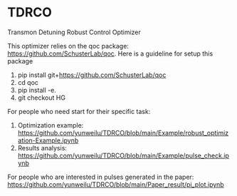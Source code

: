# TDRCO
Transmon Detuning Robust Control Optimizer

This optimizer relies on the qoc package: https://github.com/SchusterLab/qoc.
Here is a guideline for setup this package

1. pip install git+https://github.com/SchusterLab/qoc
2. cd qoc
3. pip install -e.
4. git checkout HG

For people who need start for their specific task:
1. Optimization example: https://github.com/yunweilu/TDRCO/blob/main/Example/robust_optimization-Example.ipynb
2. Results analysis: https://github.com/yunweilu/TDRCO/blob/main/Example/pulse_check.ipynb

For people who are interested in pulses generated in the paper: https://github.com/yunweilu/TDRCO/blob/main/Paper_result/pi_plot.ipynb



